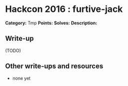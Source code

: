 # Hackcon 2016 : furtive-jack

**Category:** Tmp
**Points:** 
**Solves:** 
**Description:**



## Write-up

(TODO)

## Other write-ups and resources

* none yet
